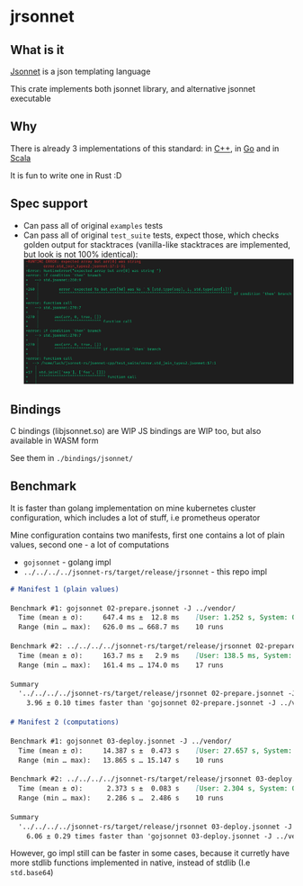 # jrsonnet

## What is it

[Jsonnet](https://jsonnet.org/) is a json templating language

This crate implements both jsonnet library, and alternative jsonnet executable

## Why

There is already 3 implementations of this standard: in [C++](https://github.com/google/jsonnet), in [Go](https://github.com/google/go-jsonnet/) and in [Scala](https://github.com/databricks/sjsonnet)

It is fun to write one in Rust :D

## Spec support

- Can pass all of original `examples` tests
- Can pass all of original `test_suite` tests, expect those, which checks golden output for stacktraces (vanilla-like stacktraces are implemented, but look is not 100% identical): ![Example output](./traces.png)

## Bindings

C bindings (libjsonnet.so) are WIP
JS bindings are WIP too, but also available in WASM form

See them in `./bindings/jsonnet/`

## Benchmark

It is faster than golang implementation on mine kubernetes cluster configuration, which includes a lot of stuff, i.e prometheus operator

Mine configuration contains two manifests, first one contains a lot of plain values, second one - a lot of computations

- `gojsonnet` - golang impl
- `../../../../jsonnet-rs/target/release/jrsonnet` - this repo impl

```markdown
# Manifest 1 (plain values)

Benchmark #1: gojsonnet 02-prepare.jsonnet -J ../vendor/
  Time (mean ± σ):     647.4 ms ±  12.8 ms    [User: 1.252 s, System: 0.069 s]
  Range (min … max):   626.0 ms … 668.7 ms    10 runs

Benchmark #2: ../../../../jsonnet-rs/target/release/jrsonnet 02-prepare.jsonnet -J ../vendor/
  Time (mean ± σ):     163.7 ms ±   2.9 ms    [User: 138.5 ms, System: 24.6 ms]
  Range (min … max):   161.4 ms … 174.0 ms    17 runs

Summary
  '../../../../jsonnet-rs/target/release/jrsonnet 02-prepare.jsonnet -J ../vendor/' ran
    3.96 ± 0.10 times faster than 'gojsonnet 02-prepare.jsonnet -J ../vendor/'

# Manifest 2 (computations)

Benchmark #1: gojsonnet 03-deploy.jsonnet -J ../vendor/
  Time (mean ± σ):     14.387 s ±  0.473 s    [User: 27.657 s, System: 0.226 s]
  Range (min … max):   13.865 s … 15.147 s    10 runs

Benchmark #2: ../../../../jsonnet-rs/target/release/jrsonnet 03-deploy.jsonnet -J ../vendor/
  Time (mean ± σ):      2.373 s ±  0.083 s    [User: 2.304 s, System: 0.063 s]
  Range (min … max):    2.286 s …  2.486 s    10 runs

Summary
  '../../../../jsonnet-rs/target/release/jrsonnet 03-deploy.jsonnet -J ../vendor/' ran
    6.06 ± 0.29 times faster than 'gojsonnet 03-deploy.jsonnet -J ../vendor/'
```

However, go impl still can be faster in some cases, because it curretly have more stdlib functions implemented in native, instead of stdlib (I.e `std.base64`)
